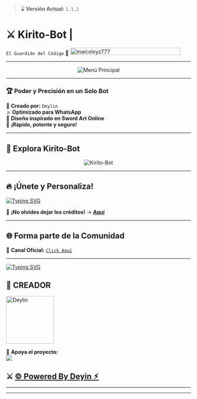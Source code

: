 > ⌛ **Versión Actual:** `1.1.2`  
# ⚔️ **Kirito-Bot** | 
`El Guardián del Código` 🌌 <a href="https://media.tenor.com/0y8yGK559cAAAAAM/flames-twin.gif"><img
src="https://media.tenor.com/0y8yGK559cAAAAAM/flames-twin.gif" width="300" height="20" alt="maicolxyz777"/></a>


---
<p align="center">
  <img src="https://tinyurl.com/2yeaghq8" alt="Menú Principal">
</p>  

---

### 🏆 **Poder y Precisión en un Solo Bot**  
📌 **Creado por:** `Deylin`  
⚔ **Optimizado para WhatsApp**  
🔮 **Diseño inspirado en Sword Art Online**  
🚀 **¡Rápido, potente y seguro!**  

---

## 🚀 **Explora Kirito-Bot**  
<p align="center">
  <img src="https://qu.ax/SuZFt.jpg" alt="Kirito-Bot">
</p>  

---
## 🔥 **¡Únete y Personaliza!**  
<a href="https://github.com/deylinqff">
  <img src="https://readme-typing-svg.herokuapp.com?font=Fira+Code&duration=4000&pause=1000&color=0099FF&width=435&lines=⚔️+CLONA+EL+REPOSITORIO+Y+MODIFÍCALO+⚔️" alt="Typing SVG">
</a>  

📢 **¡No olvides dejar los créditos!** → [**Aquí**](https://github.com/deylinqff/Kirito_Bot/fork)  

---

## 🌐 **Forma parte de la Comunidad**  
💬 **Canal Oficial:** [`Click Aquí`](https://whatsapp.com/channel/0029VankMyeBadmR9Ou0So3t)  

---

[![Typing SVG](https://readme-typing-svg.demolab.com?font=Fira+Code&pause=400&color=00CCFF&lines=✨+Espero+que+disfrutes+este+repositorio;💙+Creado+con+dedicación;⚔️+By+Mr.|Deyin+🌠🚀)](https://git.io/typing-svg)  

## 🌟 **CREADOR**  
<a href="https://github.com/deylinqff">
  <img src="https://github.com/deylinqff.png" width="130" height="130" alt="Deylin">
</a>  

🎯 **Apoya el proyecto:**  
<a href="mailto:ninopina10@gmail.com">
  <img src="https://img.shields.io/badge/PayPal-000000?style=for-the-badge&logo=paypal&logoColor=white">
</a>  

## ⚔️ [© Powered By Deyin ⚡︎](https://whatsapp.com/channel/0029VawF8fBBvvsktcInIz3m)  

---
---